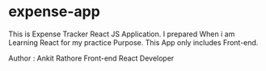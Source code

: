 # expense-app
This is Expense Tracker React JS Application. I prepared When i am Learning React for my practice Purpose. This App only includes Front-end.

Author : Ankit Rathore
Front-end React Developer